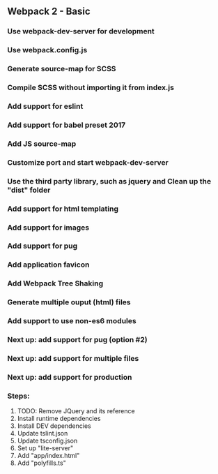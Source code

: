 ## Webpack 2 - Basic
### Use webpack-dev-server for development
### Use webpack.config.js
### Generate source-map for SCSS 
### Compile SCSS without importing it from index.js
### Add support for eslint
### Add support for babel preset 2017
### Add JS source-map
### Customize port and start webpack-dev-server
### Use the third party library, such as jquery and Clean up the "dist" folder
### Add support for html templating
### Add support for images 
### Add support for pug 
### Add application favicon 
### Add Webpack Tree Shaking
### Generate multiple ouput (html) files
### Add support to use non-es6 modules

### Next up: add support for pug (option #2)
### Next up: add support for multiple files
### Next up: add support for production


### Steps:

1. TODO: Remove JQuery and its reference
2. Install runtime dependencies
3. Install DEV dependencies
4. Update tslint.json
5. Update tsconfig.json
6. Set up "lite-server" 
7. Add "app/index.html"
8. Add "polyfills.ts" 


